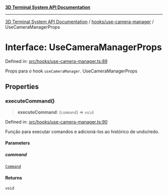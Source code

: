 [**3D Terminal System API Documentation**](../../../README.md)

***

[3D Terminal System API Documentation](../../../README.md) / [hooks/use-camera-manager](../README.md) / UseCameraManagerProps

# Interface: UseCameraManagerProps

Defined in: [src/hooks/use-camera-manager.ts:89](https://github.com/Dicommunitas/ThreeJS_Terminal_3D/blob/20cf40967bd739fbee6d804c3e821483cc482c65/src/hooks/use-camera-manager.ts#L89)

Props para o hook `useCameraManager`.
 UseCameraManagerProps

## Properties

### executeCommand()

> **executeCommand**: (`command`) => `void`

Defined in: [src/hooks/use-camera-manager.ts:90](https://github.com/Dicommunitas/ThreeJS_Terminal_3D/blob/20cf40967bd739fbee6d804c3e821483cc482c65/src/hooks/use-camera-manager.ts#L90)

Função para executar comandos e adicioná-los ao histórico de undo/redo.

#### Parameters

##### command

[`Command`](../../../lib/types/interfaces/Command.md)

#### Returns

`void`
